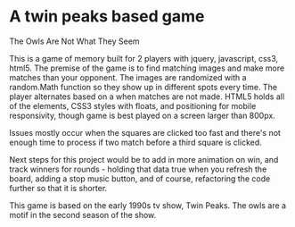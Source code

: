 # A twin peaks based game
The Owls Are Not What They Seem


This is a game of memory built for 2 players with jquery, javascript, css3, html5. The premise of the game is to find matching images and make more matches than your opponent. The images are randomized with a random.Math function so they show up in different spots every time. The player alternates based on a when matches are not made.  HTML5 holds all of the elements, CSS3 styles with floats, and positioning for mobile responsivity, though game is best played on a screen larger than 800px. 

Issues mostly occur when the squares are clicked too fast and there's not enough time to process if two match before a third square is clicked. 

Next steps for this project would be to add in more animation on win, and track winners for rounds - holding that data true when you refresh the board, adding a stop music button, and of course, refactoring the code further so that it is shorter. 


This game is based on the early 1990s tv show, Twin Peaks. The owls are a motif in the second season of the show. 
